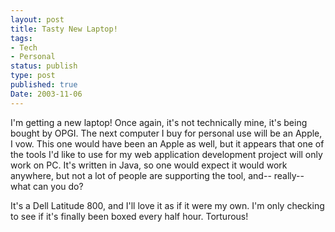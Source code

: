 ```yaml
---
layout: post
title: Tasty New Laptop!
tags:
- Tech
- Personal
status: publish
type: post
published: true
Date: 2003-11-06
---
```

I'm getting a new laptop!  Once again, it's not technically mine, it's being bought by <span class="caps">OPGI</span>.  The next computer I buy for personal use will be an Apple, I vow.  This one would have been an Apple as well, but it appears that one of the tools I'd like to use for my web application development project will only work on PC.  It's written in Java, so one would expect it would work anywhere, but not a lot of people are supporting the tool, and-- really-- what can you do?


It's a Dell Latitude 800, and I'll love it as if it were my own.  I'm only checking to see if it's finally been boxed every half hour.  Torturous!
